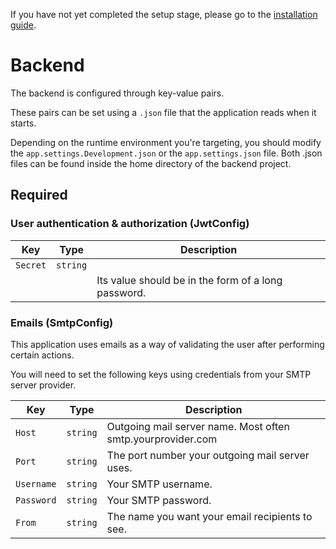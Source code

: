 If you have not yet completed the setup stage, please go to the [installation guide](Installation.md).

# Backend
The backend is configured through key-value pairs. 

These pairs can be set using a `.json` file that the application reads when it starts.

Depending on the runtime environment you're targeting, you should modify the `app.settings.Development.json`
or the `app.settings.json` file. Both .json files can be found inside the home directory of the backend project.

## Required

### User authentication & authorization (JwtConfig)

| Key    | Type     | Description                                                                                  |
|--------|----------|----------------------------------------------------------------------------------------------|
|`Secret`| `string`|| Used to sign the JWT tokens so we can verify the integrity of the claims contained within it.|     
|        |          | Its value should be in the form of a long password.                                          |

### Emails (SmtpConfig)

This application uses emails as a way of validating the user after performing certain actions.

You will need to set the following keys using credentials from your SMTP server provider.

| Key        | Type     | Description                                                  |
|------------|----------|--------------------------------------------------------------|
|`Host`      | `string` | Outgoing mail server name. Most often smtp.yourprovider.com  |     
|`Port`      | `string` | The port number your outgoing mail server uses.              |
|`Username`  | `string` | Your SMTP username.                                          |
|`Password`  | `string` | Your SMTP password.                                          |
|`From`      | `string` | The name you want your email recipients to see.              |


